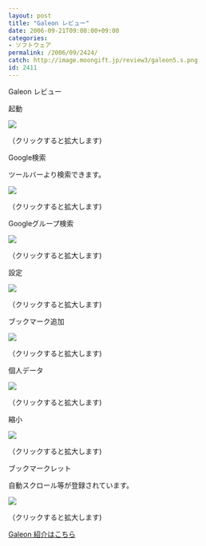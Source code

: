 ```yaml
---
layout: post
title: "Galeon レビュー"
date: 2006-09-21T09:00:00+09:00
categories:
- ソフトウェア
permalink: /2006/09/2424/
catch: http://image.moongift.jp/review3/galeon5.s.png
id: 2411
---
```

Galeon レビュー  
<!--more-->

起動

  

[![](http://image.moongift.jp/review3/galeon1.s.png)](http://image.moongift.jp/review3/galeon1.png)  
  
（クリックすると拡大します)

  

Google検索

  

ツールバーより検索できます。

  

[![](http://image.moongift.jp/review3/galeon2.s.png)](http://image.moongift.jp/review3/galeon2.png)  
  
（クリックすると拡大します)

  

Googleグループ検索

  

[![](http://image.moongift.jp/review3/galeon3.s.png)](http://image.moongift.jp/review3/galeon3.png)  
  
（クリックすると拡大します)

  

設定

  

[![](http://image.moongift.jp/review3/galeon4.s.png)](http://image.moongift.jp/review3/galeon4.png)  
  
（クリックすると拡大します)

  

ブックマーク追加

  

[![](http://image.moongift.jp/review3/galeon5.s.png)](http://image.moongift.jp/review3/galeon5.png)  
  
（クリックすると拡大します)

  

個人データ

  

[![](http://image.moongift.jp/review3/galeon6.s.png)](http://image.moongift.jp/review3/galeon6.png)  
  
（クリックすると拡大します)

  

縮小

  

[![](http://image.moongift.jp/review3/galeon7.s.png)](http://image.moongift.jp/review3/galeon7.png)  
  
（クリックすると拡大します)

  

ブックマークレット

  

自動スクロール等が登録されています。

  

[![](http://image.moongift.jp/review3/galeon8.s.png)](http://image.moongift.jp/review3/galeon8.png)  
  
（クリックすると拡大します)

  

[Galeon 紹介はこちら](http://oss.moongift.jp/intro/i-2423.html)

